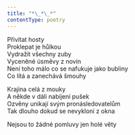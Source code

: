 ```yaml
---
title: "*\_*\_*"
contentType: poetry
---
```


<section>

Přivítat hosty  
Proklepat je hůlkou  
Vydražit všechny zuby  
Vyceněné úsměvy z novin  
Není toho málo co se nafukuje jako bubliny  
Co lítá a zanechává šmouhy

</section>

<section>

Krajina celá z mouky  
A někde v dáli nabíjení pušek  
Ozvěny unikají svým pronásledovatelům  
Tak dlouho dokud se nevykloní z okna

</section>

<section>

Nejsou to žádné pomluvy jen holé věty

</section>
